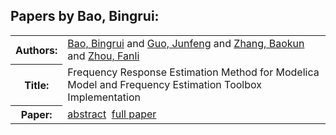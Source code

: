 <h2>Papers by Bao, Bingrui:</h2>
<!-- Begin papers -->
<table>
<tr><th>Authors:</th><td>
<a href="../authors/author_011.html">Bao, Bingrui</a> and 
<a href="../authors/author_086.html">Guo, Junfeng</a> and 
<a href="../authors/author_261.html">Zhang, Baokun</a> and 
<a href="../authors/author_265.html">Zhou, Fanli</a>
</td></tr>
<tr><th>Title:  </th><td>Frequency Response Estimation Method for Modelica Model and Frequency Estimation Toolbox Implementation</td></tr>
<tr><th>Paper:  </th><td><a href="../abstracts/Modelica2019abstractP08.pdf">abstract</a>&nbsp;&nbsp;<a href="../papers/Modelica2019paperP08.pdf">full paper</a></td></tr>
</table>
<br>
<!-- End papers -->